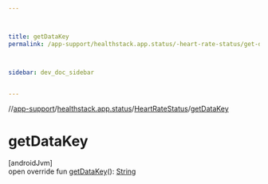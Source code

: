```yaml
---



title: getDataKey
permalink: /app-support/healthstack.app.status/-heart-rate-status/get-data-key.html



sidebar: dev_doc_sidebar


---
```




//[app-support](/app-support.html)/[healthstack.app.status](../index.html)/[HeartRateStatus](index.html)/[getDataKey](get-data-key.html)



# getDataKey



[androidJvm]\
open override fun [getDataKey](get-data-key.html)(): [String](https://kotlinlang.org/api/latest/jvm/stdlib/kotlin/-string/index.html)






